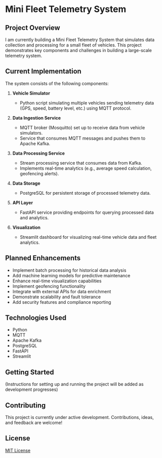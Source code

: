 # Mini Fleet Telemetry System

## Project Overview

I am currently building a Mini Fleet Telemetry System that simulates data collection and processing for a small fleet of vehicles. This project demonstrates key components and challenges in building a large-scale telemetry system.

## Current Implementation

The system consists of the following components:

1. **Vehicle Simulator**
   - Python script simulating multiple vehicles sending telemetry data (GPS, speed, battery level, etc.) using MQTT protocol.

2. **Data Ingestion Service**
   - MQTT broker (Mosquitto) set up to receive data from vehicle simulators.
   - Service that consumes MQTT messages and pushes them to Apache Kafka.

3. **Data Processing Service**
   - Stream processing service that consumes data from Kafka.
   - Implements real-time analytics (e.g., average speed calculation, geofencing alerts).

4. **Data Storage**
   - PostgreSQL for persistent storage of processed telemetry data.

5. **API Layer**
   - FastAPI service providing endpoints for querying processed data and analytics.

6. **Visualization**
   - Streamlit dashboard for visualizing real-time vehicle data and fleet analytics.

## Planned Enhancements

- Implement batch processing for historical data analysis
- Add machine learning models for predictive maintenance
- Enhance real-time visualization capabilities
- Implement geofencing functionality
- Integrate with external APIs for data enrichment
- Demonstrate scalability and fault tolerance
- Add security features and compliance reporting

## Technologies Used

- Python
- MQTT
- Apache Kafka
- PostgreSQL
- FastAPI
- Streamlit

## Getting Started

(Instructions for setting up and running the project will be added as development progresses)

## Contributing

This project is currently under active development. Contributions, ideas, and feedback are welcome!

## License

[MIT License](LICENSE)
